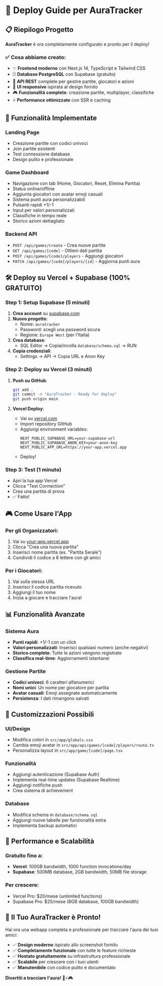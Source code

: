 # 🚀 Deploy Guide per AuraTracker

## 📋 Riepilogo Progetto

**AuraTracker** è ora completamente configurato e pronto per il deploy! 

### ✅ Cosa abbiamo creato:

- ✨ **Frontend moderno** con Next.js 14, TypeScript e Tailwind CSS
- 🗄️ **Database PostgreSQL** con Supabase (gratuito)
- 🔄 **API REST** complete per gestire partite, giocatori e azioni
- 📱 **UI responsive** ispirata al design fornito
- 🎮 **Funzionalità complete**: creazione partite, multiplayer, classifiche
- ⚡ **Performance ottimizzate** con SSR e caching

## 🎯 Funzionalità Implementate

### Landing Page
- Creazione partite con codici univoci
- Join partite esistenti
- Test connessione database
- Design pulito e professionale

### Game Dashboard  
- Navigazione con tab (Home, Giocatori, Reset, Elimina Partita)
- Status online/offline
- Aggiunta giocatori con avatar emoji casuali
- Sistema punti aura personalizzabili
- Pulsanti rapidi +1/-1
- Input per valori personalizzati
- Classifiche in tempo reale
- Storico azioni dettagliato

### Backend API
- `POST /api/games/create` - Crea nuove partite
- `GET /api/games/[code]` - Ottieni dati partita  
- `POST /api/games/[code]/players` - Aggiungi giocatori
- `PATCH /api/games/[code]/players/[id]` - Aggiorna punti aura

## 🛠️ Deploy su Vercel + Supabase (100% GRATUITO)

### Step 1: Setup Supabase (5 minuti)

1. **Crea account** su [supabase.com](https://supabase.com)
2. **Nuovo progetto**:
   - Nome: `auratracker`
   - Password: scegli una password sicura
   - Regione: `Europe West` (per l'Italia)
3. **Crea database**: 
   - SQL Editor → Copia/incolla `database/schema.sql` → RUN
4. **Copia credenziali**:
   - Settings → API → Copia URL e Anon Key

### Step 2: Deploy su Vercel (3 minuti)

1. **Push su GitHub**:
   ```bash
   git add .
   git commit -m "AuraTracker - Ready for deploy"
   git push origin main
   ```

2. **Vercel Deploy**:
   - Vai su [vercel.com](https://vercel.com)
   - Import repository GitHub
   - Aggiungi environment variables:
     ```
     NEXT_PUBLIC_SUPABASE_URL=your-supabase-url
     NEXT_PUBLIC_SUPABASE_ANON_KEY=your-anon-key
     NEXT_PUBLIC_APP_URL=https://your-app.vercel.app
     ```
   - Deploy!

### Step 3: Test (1 minuto)
- Apri la tua app Vercel
- Clicca "Test Connection" 
- Crea una partita di prova
- ✅ Fatto!

## 🎮 Come Usare l'App

### Per gli Organizzatori:
1. Vai su [your-app.vercel.app](https://your-app.vercel.app)
2. Clicca "Crea una nuova partita"
3. Inserisci nome partita (es. "Partita Serale")
4. Condividi il codice a 6 lettere con gli amici

### Per i Giocatori:
1. Vai sulla stessa URL
2. Inserisci il codice partita ricevuto
3. Aggiungi il tuo nome
4. Inizia a giocare e tracciare l'aura!

## 📊 Funzionalità Avanzate

### Sistema Aura
- **Punti rapidi**: +1/-1 con un click
- **Valori personalizzati**: Inserisci qualsiasi numero (anche negativi)
- **Storico completo**: Tutte le azioni vengono registrate
- **Classifica real-time**: Aggiornamenti istantanei

### Gestione Partite
- **Codici univoci**: 6 caratteri alfanumerici
- **Nomi unici**: Un nome per giocatore per partita
- **Avatar casuali**: Emoji assegnate automaticamente
- **Persistenza**: I dati rimangono salvati

## 🔧 Customizzazioni Possibili

### UI/Design
- Modifica colori in `src/app/globals.css`
- Cambia emoji avatar in `src/app/api/games/[code]/players/route.ts`
- Personalizza layout in `src/app/game/[code]/page.tsx`

### Funzionalità
- Aggiungi autenticazione (Supabase Auth)
- Implementa real-time updates (Supabase Realtime)
- Aggiungi notifiche push
- Crea sistema di achievement

### Database
- Modifica schema in `database/schema.sql`
- Aggiungi nuove tabelle per funzionalità extra
- Implementa backup automatici

## 🎯 Performance e Scalabilità

### Gratuito fino a:
- **Vercel**: 100GB bandwidth, 1000 function invocations/day
- **Supabase**: 500MB database, 2GB bandwidth, 50MB file storage

### Per crescere:
- Vercel Pro: $20/mese (unlimited functions)
- Supabase Pro: $25/mese (8GB database, 100GB bandwidth)

## 🎊 Il Tuo AuraTracker è Pronto!

Hai ora una webapp completa e professionale per tracciare l'aura dei tuoi amici:

- ✅ **Design moderno** ispirato allo screenshot fornito
- ✅ **Completamente funzionale** con tutte le feature richieste  
- ✅ **Hostato gratuitamente** su infrastruttura professionale
- ✅ **Scalabile** per crescere con i tuoi utenti
- ✅ **Manutenibile** con codice pulito e documentato

**Divertiti a tracciare l'aura!** 🌟⚡🎮
